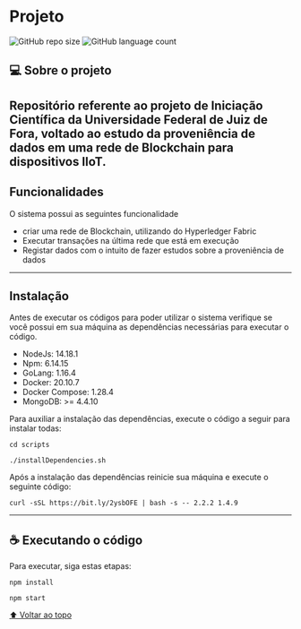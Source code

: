 # Projeto
 
![GitHub repo size](https://img.shields.io/github/repo-size/romulolassoares/Blockchian-e-Proveniencia?style=for-the-badge)
![GitHub language count](https://img.shields.io/github/languages/count/romulolassoares/Blockchian-e-Proveniencia?style=for-the-badge)
 
## 💻 Sobre o projeto
 
Repositório referente ao projeto de Iniciação Científica da Universidade Federal de Juiz de Fora, voltado ao estudo da proveniência de dados em uma rede de Blockchain para dispositivos IIoT.
 ---
## Funcionalidades
O sistema possui as seguintes funcionalidade
 
* criar uma rede de Blockchain, utilizando do Hyperledger Fabric
* Executar transações na última rede que está em execução
* Registar dados com o intuito de fazer estudos sobre a proveniência de dados
 
 ---

## Instalação

Antes de executar os códigos para poder utilizar o sistema verifique se você possui em sua máquina as dependências necessárias para executar o código.
* NodeJs: 14.18.1
* Npm: 6.14.15
* GoLang: 1.16.4
* Docker: 20.10.7
* Docker Compose: 1.28.4
* MongoDB: >= 4.4.10
 
Para auxiliar a instalação das dependências, execute o código a seguir para instalar todas:
 
```console
cd scripts
 
./installDependencies.sh
```
 
Após a instalação das dependências reinicie sua máquina e execute o seguinte código:
 
```console
curl -sSL https://bit.ly/2ysbOFE | bash -s -- 2.2.2 1.4.9
```
---
## ☕ Executando o código
 
Para executar, siga estas etapas:
 
```console
npm install
 
npm start
```
[⬆ Voltar ao topo](#projeto)<br>
 

